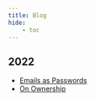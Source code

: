```yaml
---
title: Blog
hide:
    - toc
---
```


## 2022

- [Emails as Passwords](blog/2022/emails-as-passwords.md)
- [On Ownership](blog/2022/on-ownership.md)